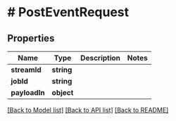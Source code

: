 # # PostEventRequest

## Properties

Name | Type | Description | Notes
------------ | ------------- | ------------- | -------------
**streamId** | **string** |  |
**jobId** | **string** |  |
**payloadIn** | **object** |  |

[[Back to Model list]](../../README.md#models) [[Back to API list]](../../README.md#endpoints) [[Back to README]](../../README.md)
